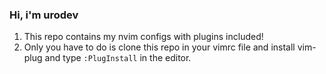 ### Hi, i'm urodev
1. This repo contains my nvim configs with plugins included!
2. Only you have to do is clone this repo in your vimrc file and install vim-plug and type ``:PlugInstall`` in the editor.
